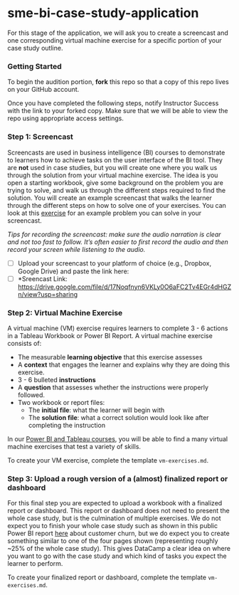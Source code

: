 # sme-bi-case-study-application
For this stage of the application, we will ask you to create a screencast and one corresponding virtual machine exercise for a specific portion of your case study outline. 

### Getting Started 

To begin the audition portion, **fork** this repo so that a copy of this repo lives on your GitHub account.

Once you have completed the following steps, notify Instructor Success with the link to your forked copy. Make sure that we will be able to view the repo using appropriate access settings.

### Step 1: Screencast

Screencasts are used in business intelligence (BI) courses to demonstrate to learners how to achieve tasks on the user interface of the BI tool. They are **not** used in case studies, but you will create one where you walk us through the solution from your virtual machine exercise. The idea is you open a starting workbook, give some background on the problem you are trying to solve, and walk us through the different steps required to find the solution. You will create an example screencast that walks the learner through the different steps on how to solve one of your exercises. You can look at this [exercise](https://campus.datacamp.com/courses/case-study-analyzing-customer-churn-in-tableau/exploratory-analysis-1?ex=4) for an example problem you can solve in your screencast.
 
 *Tips for recording the screencast: make sure the audio narration is clear and not too fast to follow. It’s often easier to first record the audio and then record your screen while listening to the audio.* 

- [ ] Upload your screencast to your platform of choice (e.g., Dropbox, Google Drive) and paste the link here: 
- [ ] *Sreencast Link: https://drive.google.com/file/d/17Noqfnyn6VKLy0O6aFC2Tv4EGr4dHGZn/view?usp=sharing

### Step 2: Virtual Machine Exercise

A virtual machine (VM) exercise requires learners to complete 3 - 6 actions in a Tableau Workbook or Power BI Report. A virtual machine exercise consists of:

- The measurable **learning objective** that this exercise assesses
- A **context** that engages the learner and explains why they are doing this exercise.
- 3 - 6 bulleted **instructions**
- A **question** that assesses whether the instructions were properly followed.
- Two workbook or report files:
  - The **initial file**: what the learner will begin with
  - The **solution file**: what a correct solution would look like after completing the instruction

In our [Power BI and Tableau courses](https://learn.datacamp.com/courses?technologies=Tableau&technologies=Power%20BI), you will be able to find a many virtual machine exercises that test a variety of skills.

To create your VM exercise, complete the template `vm-exercises.md`. 

### Step 3: Upload a rough version of a (almost) finalized report or dashboard
For this final step you are expected to upload a workbook with a finalized report or dashboard. This report or dashboard does not need to present the whole case study, but is the culmination of multiple exercises. We do not expect you to finish your whole case study such as shown in this public Power BI report [here](https://app.powerbi.com/view?r=eyJrIjoiMGE2OWRmOTgtMmY3Yy00YTJkLWEyY2EtODE0Y2EwN2EyMGVlIiwidCI6IjlhYWU1Yjg3LTU4NDQtNDAzMS04MGEyLWVhZDE0NjNlNzNiNiIsImMiOjN9&pageName=ReportSection0da0007f61773311eb77) about customer churn, but we do expect you to create something similar to one of the four pages shown (representing roughly ~25% of the whole case study). This gives DataCamp a clear idea on where you want to go with the case study and which kind of tasks you expect the learner to perform.  

To create your finalized report or dashboard, complete the template `vm-exercises.md`. 
